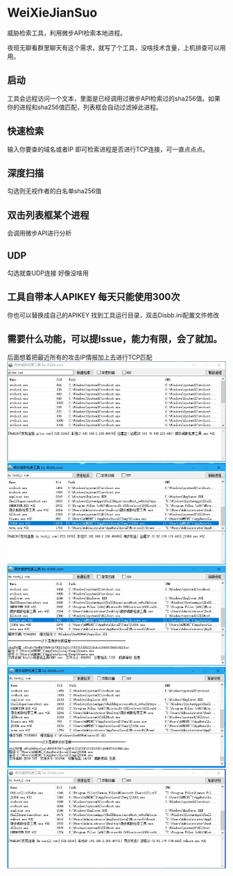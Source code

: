 # WeiXieJianSuo
威胁检索工具，利用微步API检索本地进程。

夜班无聊看群里聊天有这个需求，就写了个工具，没啥技术含量，上机排查可以用用。
## 启动
工具会远程访问一个文本，里面是已经调用过微步API检索过的sha256值。如果你的进程和sha256值匹配，列表框会自动过滤掉此进程。

## 快速检索
输入你要查的域名或者IP
即可检索进程是否进行TCP连接，可一直点点点。

## 深度扫描
勾选则无视作者的白名单sha256值

## 双击列表框某个进程
会调用微步API进行分析

## UDP
勾选就查UDP连接 好像没啥用

## 工具自带本人APIKEY 每天只能使用300次
你也可以替换成自己的APIKEY
找到工具运行目录，双击Disbb.ini配置文件修改

## 需要什么功能，可以提Issue，能力有限，会了就加。
后面想着把最近所有的攻击IP情报加上去进行TCP匹配
![image-1](https://raw.githubusercontent.com/D1sbb/WeiXieJianSuo/main/1.jpg)
![image-2](https://raw.githubusercontent.com/D1sbb/WeiXieJianSuo/main/2.jpg)
![image-3](https://raw.githubusercontent.com/D1sbb/WeiXieJianSuo/main/3.jpg)
![image-4](https://raw.githubusercontent.com/D1sbb/WeiXieJianSuo/main/4.jpg)
![image-5](https://raw.githubusercontent.com/D1sbb/WeiXieJianSuo/main/5重启后.jpg)
